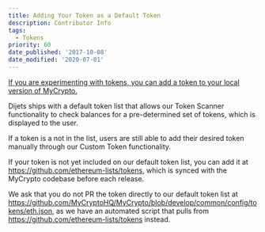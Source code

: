 ```yaml
---
title: Adding Your Token as a Default Token
description: Contributor Info
tags:
  - Tokens
priority: 60
date_published: '2017-10-08'
date_modified: '2020-07-01'
---
```


[If you are experimenting with tokens, you can add a token to your local version of MyCrypto.](/how-to/tokens/showing-and-loading-tokens)

Dijets ships with a default token list that allows our Token Scanner functionality to check balances for a pre-determined set of tokens, which is displayed to the user.

If a token is a not in the list, users are still able to add their desired token manually through our Custom Token functionality.

If your token is not yet included on our default token list, you can add it at <https://github.com/ethereum-lists/tokens>, which is synced with the MyCrypto codebase before each release.

We ask that you do not PR the token directly to our default token list at <https://github.com/MyCryptoHQ/MyCrypto/blob/develop/common/config/tokens/eth.json>, as we have an automated script that pulls from <https://github.com/ethereum-lists/tokens> instead.
